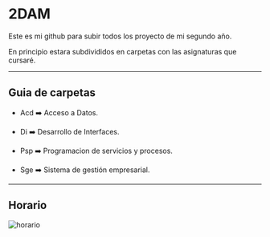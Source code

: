 # 2DAM

Este es mi github para subir todos los proyecto de mi segundo año.

En principio estara subdivididos en carpetas con las asignaturas que cursaré.

---

## **Guia de carpetas**

- Acd  ➡️ Acceso a Datos.

- Di ➡️ Desarrollo de Interfaces.

- Psp ➡️ Programacion de servicios y procesos.

- Sge ➡️ Sistema de gestión empresarial.



---

## Horario

<img title="" src="./horario.png" alt="horario" data-align="inline" style="zoom:100%;">


